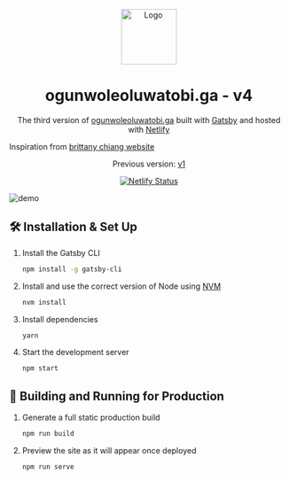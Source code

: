 <div align="center">
  <img alt="Logo" src="https://rawcdn.githack.com/OgunwoleOluwatobi/v3/d7ce683ab7d67e27f792362362fbf777fe07cbd1/src/images/logo.png" width="100" />
</div>
<h1 align="center">
  ogunwoleoluwatobi.ga - v4
</h1>
<p align="center">
  The third version of <a href="https://ogunwoleoluwatobi.ga" target="_blank">ogunwoleoluwatobi.ga</a> built with <a href="https://www.gatsbyjs.org/" target="_blank">Gatsby</a> and hosted with <a href="https://www.netlify.com/" target="_blank">Netlify</a>
</p>
<p>
  Inspiration from <a href="brittanychiang.com">brittany chiang website</a>
</p>
<p align="center">
  Previous version:
  <a href="https://github.com/OgunwoleOluwatobi/MyPortfolio" target="_blank">v1</a>
</p>
<p align="center">
  <a href="https://app.netlify.com/sites/archie/deploys" target="_blank">
    <img src="https://api.netlify.com/api/v1/badges/ae40c064-37b3-47a3-b107-dc8e9a291f44/deploy-status" alt="Netlify Status" />
  </a>
</p>

![demo](https://rawcdn.githack.com/OgunwoleOluwatobi/v3/d7ce683ab7d67e27f792362362fbf777fe07cbd1/src/images/demo.png)

## 🛠 Installation & Set Up

1. Install the Gatsby CLI

   ```sh
   npm install -g gatsby-cli
   ```

2. Install and use the correct version of Node using [NVM](https://github.com/nvm-sh/nvm)

   ```sh
   nvm install
   ```

3. Install dependencies

   ```sh
   yarn
   ```

4. Start the development server

   ```sh
   npm start
   ```

## 🚀 Building and Running for Production

1. Generate a full static production build

   ```sh
   npm run build
   ```

1. Preview the site as it will appear once deployed

   ```sh
   npm run serve
   ```
